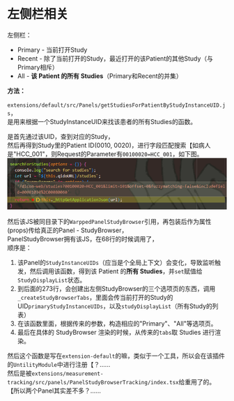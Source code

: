 # 左侧栏相关

左侧栏：

* Primary - 当前打开Study
* Recent - 除了当前打开的Study，最近打开的该Patient的其他Study（与Primary相斥）
* All - **该 Patient 的所有 Studies**（Primary和Recent的并集）

**方法：**

`extensions/default/src/Panels/getStudiesForPatientByStudyInstanceUID.js`，  
是用来根据一个StudyInstanceUID来找该患者的所有Studies的函数。

是首先通过该UID，查到对应的Study，  
然后再得到Study里的Patient ID(0010, 0020)，进行字段匹配搜索【如病人是"HCC_001"，则Request的Parameter有`00100020=HCC_001`，如下图。  
![图 1](images/6--03-30_03-24-57.png)  

然后该JS被同目录下的`WarppedPanelStudyBrowser`引用，再包装后作为属性(props)传给真正的Panel - StudyBrowser，  
PanelStudyBrowser拥有该JS，在68行的时候调用了，  
顺序是：

1. 该Panel的`StudyInstanceUIDs`（应当是个全局上下文）会变化，导致监听触发，然后调用该函数，得到该 Patient 的**所有 Studies**，并`set`赋值给`StudyDisplayList`状态。
2. 到后面的273行，会创建出左侧StudyBrowser的三个选项页的东西，调用`_createStudyBrowserTabs`，里面会传当前打开的Study的UID`primaryStudyInstanceUIDs`，以及`studyDisplayList`（所有Study的列表）
3. 在该函数里面，根据传来的参数，构造相应的"Primary"、"All"等选项页。
4. 最后在具体的 StudyBrowser 渲染的时候，从传来的`tabs`取 Studies 进行渲染。

然后这个函数是写在`extension-default`的嘛，类似于一个工具，所以会在该插件的`UntilityModule`中进行注册【？……  
然后是被`extensions/measurement-tracking/src/panels/PanelStudyBrowserTracking/index.tsx`给重用了的。  
【所以两个Panel其实差不多？……
